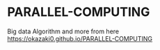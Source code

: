 # PARALLEL-COMPUTING

Big data Algorithm and more from here https://okazaki0.github.io/PARALLEL-COMPUTING
